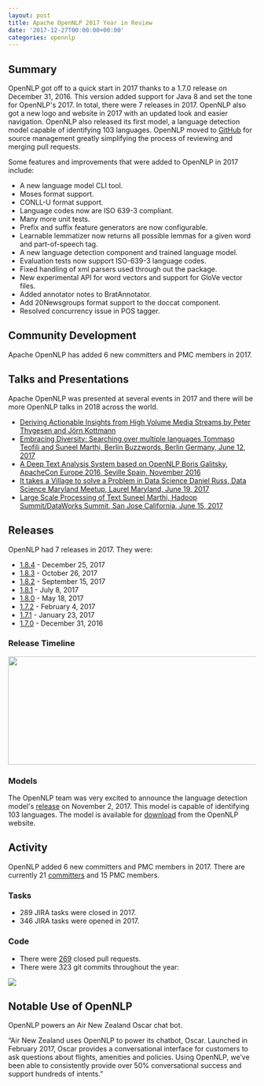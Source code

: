 ```yaml
---
layout: post
title: Apache OpenNLP 2017 Year in Review
date: '2017-12-27T00:00:00+00:00'
categories: opennlp
---
```

<h2>Summary</h2>

OpenNLP got off to a quick start in 2017 thanks to a 1.7.0 release on December 31, 2016. This version added support for Java 8 and set the tone for OpenNLP's 2017. In total, there were 7 releases in 2017. OpenNLP also got a new logo and website in 2017 with an updated look and easier navigation. OpenNLP also released its first model, a language detection model capable of identifying 103 languages. OpenNLP moved to <a href="https://github.com/apache/opennlp">GitHub</a> for source management greatly simplifying the process of reviewing and merging pull requests.

Some features and improvements that were added to OpenNLP in 2017 include:

<ul>
<li>A new language model CLI tool.
<li>Moses format support.
<li>CONLL-U format support.
<li>Language codes now are ISO 639-3 compliant.
<li>Many more unit tests.
<li>Prefix and suffix feature generators are now configurable.
<li>Learnable lemmatizer now returns all possible lemmas for a given word and part-of-speech tag.
<li>A new language detection component and trained language model.
<li>Evaluation tests now support ISO-639-3 language codes.
<li>Fixed handling of xml parsers used through out the package.
<li>New experimental API for word vectors and support for GloVe vector files.
<li>Added annotator notes to BratAnnotator.
<li>Add 20Newsgroups format support to the doccat component.
<li>Resolved concurrency issue in POS tagger.
</ul>

<h2>Community Development</h2>

Apache OpenNLP has added 6 new committers and PMC members in 2017.

<h2>Talks and Presentations</h2>

Apache OpenNLP was presented at several events in 2017 and there will be more OpenNLP talks in 2018 across the world.

<ul>
<li><a href="https://www.youtube.com/watch?v=ZkInPRApV60">Deriving Actionable Insights from High Volume Media Streams by Peter Thygesen and Jörn Kottmann</a>
<li><a href="https://www.youtube.com/watch?v=ZrWxySF-9KY&index=34&list=PLq-odUc2x7i-9Nijx-WfoRMoAfHC9XzTt">Embracing Diversity: Searching over multiple languages Tommaso Teofili and Suneel Marthi, Berlin Buzzwords, Berlin Germany, June 12, 2017</a>
<li><a href="http://events.linuxfoundation.org/sites/events/files/slides/Apache2016prezo.pdf">A Deep Text Analysis System based on OpenNLP Boris Galitsky, ApacheCon Europe 2016, Seville Spain, November 2016</a>
<li><a href="https://www.slideshare.net/DataScienceMD/it-takes-a-village-to-solve-a-problem-in-data-science">It takes a Village to solve a Problem in Data Science Daniel Russ, Data Science Maryland Meetup, Laurel Maryland, June 19, 2017</a>
<li><a href="https://www.slideshare.net/SuneelMarthi/large-scale-text-processing">Large Scale Processing of Text Suneel Marthi, Hadoop Summit/DataWorks Summit, San Jose California, June 15, 2017</a>
</ul>

<h2>Releases</h2>

OpenNLP had 7 releases in 2017. They were:

<ul>
<li><a href="https://opennlp.apache.org/news/release-184.html">1.8.4</a> - December 25, 2017
<li><a href="https://opennlp.apache.org/news/release-183.html">1.8.3</a> - October 26, 2017
<li><a href="https://opennlp.apache.org/news/release-182.html">1.8.2</a> - September 15, 2017
<li><a href="https://opennlp.apache.org/news/release-181.html">1.8.1</a> - July 8, 2017
<li><a href="https://opennlp.apache.org/news/release-180.html">1.8.0</a> - May 18, 2017
<li><a href="https://opennlp.apache.org/news/release-172.html">1.7.2</a> - February 4, 2017
<li><a href="https://opennlp.apache.org/news/release-171.html">1.7.1</a> - January 23, 2017
<li><a href="https://opennlp.apache.org/news/release-170.html">1.7.0</a> - December 31, 2016
</ul>

<h3>Release Timeline</h3>

<img src="https://cwiki.apache.org/confluence/download/attachments/74691846/Screen%20Shot%202017-12-27%20at%201.14.57%20PM.png?version=1&modificationDate=1514398520920&api=v2" width="720" height="220">

<h3>Models</h3>

The OpenNLP team was very excited to announce the language detection model's <a href="https://opennlp.apache.org/news/model-langdetect-183.html">release</a> on November 2, 2017. This model is capable of identifying 103 languages. The model is available for <a href="https://opennlp.apache.org/models.html">download</a> from the OpenNLP website.

<h2>Activity</h2>

OpenNLP added 6 new committers and PMC members in 2017. There are currently 21 <a href="http://people.apache.org/phonebook.html?unix=opennlp">committers</a> and 15 PMC members.

<h3>Tasks</h3>

<ul>
<li>289 JIRA tasks were closed in 2017.
<li>346 JIRA tasks were opened in 2017.
</ul>

<h3>Code</h3>

<ul>
<li>There were <a href="https://github.com/apache/opennlp/pulls?utf8=%E2%9C%93&q=is%3Apr+is%3Aclosed+created%3A%3E2017-01-01+">269</a> closed pull requests.
<li>There were 323 git commits throughout the year:
</ul>

<img src="https://cwiki.apache.org/confluence/download/attachments/74691846/commits.png?version=1&modificationDate=1514406229581&api=v2">

<h2>Notable Use of OpenNLP</h2>

<p>OpenNLP powers an Air New Zealand Oscar chat bot.</p>

“Air New Zealand uses OpenNLP to power its chatbot, Oscar. Launched in February 2017, Oscar provides a conversational interface for customers to ask questions about flights, amenities and policies. Using OpenNLP, we’ve been able to consistently provide over 50% conversational success and support hundreds of intents.”
